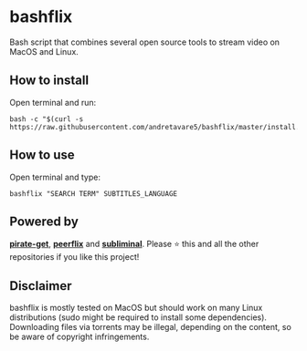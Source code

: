 # bashflix
Bash script that combines several open source tools to stream video on MacOS and Linux.

## How to install
Open terminal and run:
```
bash -c "$(curl -s https://raw.githubusercontent.com/andretavare5/bashflix/master/install.sh)"
```
## How to use
Open terminal and type:
```
bashflix "SEARCH TERM" SUBTITLES_LANGUAGE
```

## Powered by
[**pirate-get**](https://github.com/vikstrous/pirate-get), [**peerflix**](https://github.com/mafintosh/peerflix) and [**subliminal**](https://github.com/Diaoul/subliminal). Please ⭐ this and all the other repositories if you like this project!


## Disclaimer
bashflix is mostly tested on MacOS but should work on many Linux distributions (sudo might be required to install some dependencies). Downloading files via torrents may be illegal, depending on the content, so be aware of copyright infringements.
